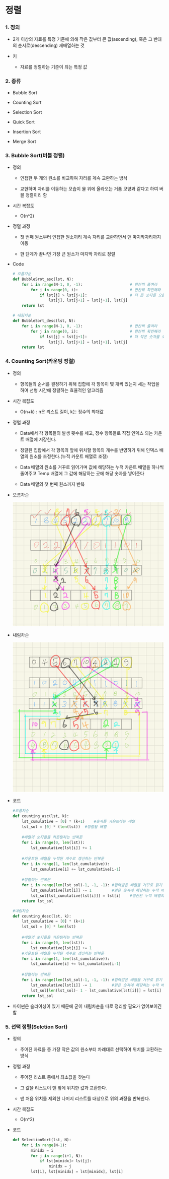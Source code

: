 # 정렬

### 1. 정의

- 2개 이상의 자료를 특정 기준에 의해 작은 값부터 큰 값(ascending), 혹은 그 반대의 순서로(descending) 재배열하는 것

- 키
  
  - 자료를 정렬하는 기준이 되는 특정 값

### 2. 종류

- Bubble Sort

- Counting Sort

- Selection Sort

- Quick Sort

- Insertion Sort

- Merge Sort

### 3. Bubble Sort(버블 정렬)

- 정의
  
  - 인접한 두 개의 원소를 비교하여 자리를 계속 교환하는 방식
  
  - 교한하며 자리를 이동하는 모습이 물 위에 올라오는 거품 모양과 같다고 하여 버블 정렬이리 함

- 시간 복잡도
  
  - O(n^2)

- 정렬 과정
  
  - 첫 번째 원소부터 인접한 원소끼리 계속 자리를 교환하면서 맨 마지막자리까지 이동
  
  - 한 단계가 끝나면 가장 큰 원소가 마지막 자리로 정렬

- Code
  
  ```python
  # 오름차순
  def BubbleSrot_asc(lst, N):
      for i in range(N-1, 0, -1):                     # 한칸씩 줄여라
          for j in range(0, i):                       # 한칸씩 확인해라
              if lst[j] > lst[j+1]:                   # 더 큰 숫자를 오른쪽으로 옮겨라
                  lst[j], lst[j+1] = lst[j+1], lst[j]
      return lst
  ```
  
  ```python
  # 내림차순
  def BubbleSort_desc(lst, N):
      for i in range(N-1, 0, -1):                     # 한칸씩 줄여라
          for j in range(0, i):                       # 한칸씩 확인해라
              if lst[j] < lst[j+1]:                   # 더 작은 숫자를 오른쪽으로 옮겨라
                  lst[j], lst[j+1] = lst[j+1], lst[j]
      return lst
  ```

### 4. Counting Sort(카운팅 정렬)

- 정의
  
  - 항목들의 순서를 결정하기 위해 집합에 각 항목이 몇 개씩 있는지 세는 작업을 하여 선형 시간에 정렬하는 효율적인 알고리즘

- 시간 복잡도
  
  - O(n+k) : n은 리스트 길이, k는 정수의 최대값

- 정렬 과정
  
  - Data에서 각 항목들의 발생 횟수를 세고, 정수 항목들로 직접 인덱스 되는 카운트 배열에 저장한다.
  
  - 정렬된 집합에서 각 항목의 앞에 위치할 항목의 개수를 반영하기 위해 인덱스 배열의 원소를 조정한다.(누적 카운트 배열로 조정)
  
  - Data 배열의 원소를 거꾸로 읽어가며 값에 해당하는 누적 카운트 배열을 하나씩 줄여주고 Temp 배열에 그 값에 해당하는 곳에 해당 숫자를 넣어준다
  
  - Data 배열의 첫 번째 원소까지 반복

- 오름차순
  
  ![Counting asc.png](정렬_assets/645e69b9a72fed96e2ce0e5b8bfacade0fbf2594.png)

- 내림차순
  
  ![Counting desc.png](정렬_assets/7bdb6410bde6ad45cff7e23a6604f56fcdfe1d0f.png)

- 코드
  
  ```python
  #오름차순
  def counting_asc(lst, k):
      lst_cumulative = [0] * (k+1)    #숫자를 카운트하는 배열
      lst_sol = [0] * (len(lst))  #정렬될 배열
  
      #배열의 숫자들을 카운팅하는 반복문
      for i in range(0, len(lst)):
          lst_cumulative[lst[i]] += 1
  
      #카운트된 배열을 누적된 개수로 갱신하는 반복문
      for i in range(1, len(lst_cumulative)):
          lst_cumulative[i] += lst_cumulative[i-1]
  
      #정렬하는 반복문
      for i in range(len(lst_sol)-1, -1, -1): #입력받은 배열을 거꾸로 읽기
          lst_cumulative[lst[i]] -= 1         #읽은 숫자에 해당하는 누적 배열의 요소를 1빼서 갱신
          lst_sol[lst_cumulative[lst[i]]] = lst[i]    #갱신된 누적 배열의 요소에 해당하는 위치에 읽은 숫자 저장
      return lst_sol
  ```
  
  ```python
  #내림차순
  def counting_desc(lst, k):
      lst_cumulative = [0] * (k+1)
      lst_sol = [0] * len(lst)
  
      #배열의 숫자들을 카운팅하는 반복문
      for i in range(0, len(lst)):
          lst_cumulative[lst[i]] += 1
      #카운트된 배열을 누적된 개수로 갱신하는 반복문
      for i in range(1, len(lst_cumulative)):
          lst_cumulative[i] += lst_cumulative[i-1]
  
      #정렬하는 반복문
      for i in range(len(lst_sol)-1, -1, -1): #입력받은 배열을 거꾸로 읽기
          lst_cumulative[lst[i]] -= 1         #읽은 숫자에 해당하는 누적 배열의 요소를 1빼서 갱신
          lst_sol[len(lst_sol)- 1 - lst_cumulative[lst[i]]] = lst[i]  #전체 개수에서 갱신된 누적 배열의 요소를 뺌
      return lst_sol
  ```

- 파이썬은 슬라이싱이 있기 때문에 굳이 내림차순을 따로 정리할 필요가 없어보이긴 함

### 5. 선택 정렬(Selction Sort)

- 정의
  
  - 주어진 자료들 중 가장 작은 값의 원소부터 차례대로 선택하여 위치를 교환하는 방식

- 정렬 과정
  
  - 주어진 리스트 중에서 최소값을 찾는다
  
  - 그 값을 리스트이 맨 앞에 위치한 값과 교환한다.
  
  - 맨 처음 위치를 제외한 나머지 리스트를 대상으로 위의 과정을 반복한다.

- 시간 복잡도
  
  - O(n^2)

- 코드
  
  ```python
  def SelectionSort(lst, N):
      for i in range(N-1):
          minidx = i
          for j in range(i+1, N):
              if lst[minidx]> lst[j]:
                  minidx = j
          lst[i], lst[minidx] = lst[minidx], lst[i]
          
  ```
  
  
